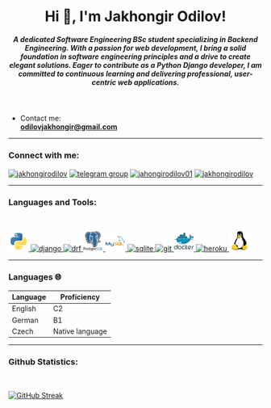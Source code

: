 <h1 align="center">Hi 👋, I'm Jakhongir Odilov!</h1>
<h5 align="center">A dedicated Software Engineering BSc student specializing in Backend Engineering. With a passion for web development, I bring a solid foundation in software engineering principles and a drive to create elegant solutions. Eager to contribute as a Python Django developer, I am committed to continuous learning and delivering professional, user-centric web applications.</h5><br>


- Contact me: <br>
  **odilovjakhongir@gmail.com**

---

<h3 align="left">Connect with me:</h3> 
<p align="left">
<a href="https://linkedin.com/in/jakhongirodilov" target="blank"><img align="center" src="https://raw.githubusercontent.com/rahuldkjain/github-profile-readme-generator/master/src/images/icons/Social/linked-in-alt.svg" alt="jakhongirodilov" height="30" width="40"/></a>
<a href="https://t.me/jakhongir_odilov" target="_blank"><img align="center" src="https://cdn-icons-png.flaticon.com/512/2111/2111646.png" width="35" height="35" alt="telegram group"/></a>
<a href="https://www.hackerrank.com/jahongirodilov01" target="blank"><img align="center" src="https://raw.githubusercontent.com/rahuldkjain/github-profile-readme-generator/master/src/images/icons/Social/hackerrank.svg" alt="jahongirodilov01" height="30" width="40" /></a>
<a href="https://www.leetcode.com/jakhongirodilov" target="blank"><img align="center" src="https://raw.githubusercontent.com/rahuldkjain/github-profile-readme-generator/master/src/images/icons/Social/leet-code.svg" alt="jakhongirodilov" height="30" width="40" /></a>
</p>

---

<h3 align="left">Languages and Tools:</h3><br>
<p align="left"> 
<a href="https://www.python.org" target="_blank" rel="noreferrer"> <img src="https://raw.githubusercontent.com/devicons/devicon/master/icons/python/python-original.svg" alt="python" width="40" height="40"/> </a>
<a href="https://www.djangoproject.com/" target="_blank" rel="noreferrer"> <img src="https://cdn.worldvectorlogo.com/logos/django.svg" alt="django" width="40" height="40"/> </a>
<a href="https://www.django-rest-framework.org//" target="_blank" rel="noreferrer"> <img src="https://www.django-rest-framework.org/img/logo.png" alt="drf" width="80" height="40"/> </a>
<a href="https://www.postgresql.org" target="_blank" rel="noreferrer"> <img src="https://raw.githubusercontent.com/devicons/devicon/master/icons/postgresql/postgresql-original-wordmark.svg" alt="postgresql" width="40" height="40"/> </a>
<a href="https://www.mysql.com/" target="_blank" rel="noreferrer"> <img src="https://raw.githubusercontent.com/devicons/devicon/master/icons/mysql/mysql-original-wordmark.svg" alt="mysql" width="40" height="40"/> </a>  
<a href="https://www.sqlite.org/" target="_blank" rel="noreferrer"> <img src="https://www.vectorlogo.zone/logos/sqlite/sqlite-icon.svg" alt="sqlite" width="40" height="40"/> </a>
<a href="https://git-scm.com/" target="_blank" rel="noreferrer"> <img src="https://www.vectorlogo.zone/logos/git-scm/git-scm-icon.svg" alt="git" width="40" height="40"/> </a> 
<a href="https://www.docker.com/" target="_blank" rel="noreferrer"> <img src="https://raw.githubusercontent.com/devicons/devicon/master/icons/docker/docker-original-wordmark.svg" alt="docker" width="40" height="40"/> </a> 
<a href="https://heroku.com" target="_blank" rel="noreferrer"> <img src="https://www.vectorlogo.zone/logos/heroku/heroku-icon.svg" alt="heroku" width="40" height="40"/> </a> 
<a href="https://www.linux.org/" target="_blank" rel="noreferrer"> <img src="https://raw.githubusercontent.com/devicons/devicon/master/icons/linux/linux-original.svg" alt="linux" width="40" height="40"/> </a> 
<br>

---
### Languages 🌐

| Language      | Proficiency                                                               |
| ------------- | ------------------------------------------------------------------------- |
| English       | C2                                                                        |
| German        | B1                                                                        |
| Czech         | Native language                                                           |
  
---
<h3 align="left">Github Statistics:</h3><br>

[![GitHub Streak](https://streak-stats.demolab.com?user=jakhongirodilov&theme=dark)](https://git.io/streak-stats)



